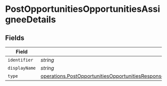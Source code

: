 # PostOpportunitiesOpportunitiesAssigneeDetails


## Fields

| Field                                                                                                                                                                                                                                                | Type                                                                                                                                                                                                                                                 | Required                                                                                                                                                                                                                                             | Description                                                                                                                                                                                                                                          |
| ---------------------------------------------------------------------------------------------------------------------------------------------------------------------------------------------------------------------------------------------------- | ---------------------------------------------------------------------------------------------------------------------------------------------------------------------------------------------------------------------------------------------------- | ---------------------------------------------------------------------------------------------------------------------------------------------------------------------------------------------------------------------------------------------------- | ---------------------------------------------------------------------------------------------------------------------------------------------------------------------------------------------------------------------------------------------------- |
| `identifier`                                                                                                                                                                                                                                         | *string*                                                                                                                                                                                                                                             | :heavy_minus_sign:                                                                                                                                                                                                                                   | N/A                                                                                                                                                                                                                                                  |
| `displayName`                                                                                                                                                                                                                                        | *string*                                                                                                                                                                                                                                             | :heavy_minus_sign:                                                                                                                                                                                                                                   | N/A                                                                                                                                                                                                                                                  |
| `type`                                                                                                                                                                                                                                               | [operations.PostOpportunitiesOpportunitiesResponse200ApplicationJSONResponseBodyUnifiedCampaignCreativeAssetsType](../../models/operations/postopportunitiesopportunitiesresponse200applicationjsonresponsebodyunifiedcampaigncreativeassetstype.md) | :heavy_minus_sign:                                                                                                                                                                                                                                   | N/A                                                                                                                                                                                                                                                  |
